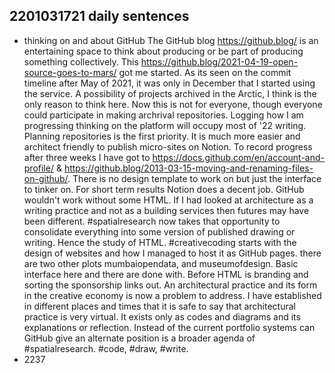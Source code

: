 ## 2201031721 daily sentences

* thinking on and about GitHub
The GitHub blog https://github.blog/ is an entertaining space to think about producing or be part of producing something collectively. 
This https://github.blog/2021-04-19-open-source-goes-to-mars/ got me started.
As its seen on the commit timeline after May of 2021, it was only in December that I started using the service.
A possibility of projects archived in the Arctic, I think is the only reason to think here.
Now this is not for everyone, though everyone could participate in making archrival repositories.
Logging how I am progressing thinking on the platform will occupy most of '22 writing. 
Planning repositories is the first priority. 
It is much more easier and architect friendly to publish micro-sites on Notion.
To record progress after three weeks I have got to https://docs.github.com/en/account-and-profile/ & https://github.blog/2013-03-15-moving-and-renaming-files-on-github/.
There is no design template to work on but just the interface to tinker on.
For short term results Notion does a decent job.
GitHub wouldn't work without some HTML. 
If I had looked at architecture as a writing practice and not as a building services then futures may have been different.
#spatialresearch now takes that opportunity to consolidate everything into some version of published drawing or writing.
Hence the study of HTML.
#creativecoding starts with the design of websites and how I managed to host it as GitHub pages.
there are two other plots mumbaiopendata, and museumofdesign. 
Basic interface here and there are done with.
Before HTML is branding and sorting the sponsorship links out.
An architectural practice and its form in the creative economy is now a problem to address.
I have established in different places and times that it is safe to say that architectural practice is very virtual.
It exists only as codes and diagrams and its explanations or reflection.
Instead of the current portfolio systems can GitHub give an alternate position is a broader agenda of #spatialresearch.
#code, #draw, #write.     
* 2237